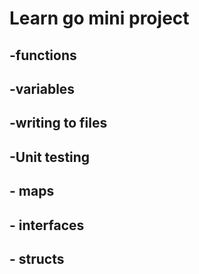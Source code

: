 # Learn go mini project
## -functions
## -variables
## -writing to files
## -Unit testing
## - maps
## - interfaces
## - structs